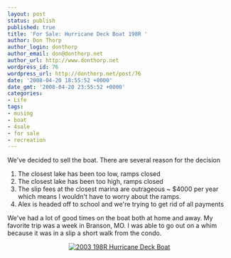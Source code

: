 ```yaml
---
layout: post
status: publish
published: true
title: 'For Sale: Hurricane Deck Boat 198R '
author: Don Thorp
author_login: donthorp
author_email: don@donthorp.net
author_url: http://www.donthorp.net
wordpress_id: 76
wordpress_url: http://donthorp.net/post/76
date: '2008-04-20 18:55:52 +0000'
date_gmt: '2008-04-20 23:55:52 +0000'
categories:
- Life
tags:
- musing
- boat
- 4sale
- for sale
- recreation
---
```

<p>We've decided to sell the boat. There are several reason for the decision</p>
<ol>
<li>The closest lake has been too low, ramps closed</li>
<li>The closest lake has been too high, ramps closed</li>
<li>The slip fees at the closest marina are outrageous ~ $4000 per year which means I wouldn't have to worry about the ramps.</li>
<li>Alex is headed off to school and we're trying to get rid of all payments</li>
</ol>
<p>We've had a lot of good times on the boat both at home and away. My favorite trip was a week in Branson, MO. I was able to go out on a whim because it was in a slip a short walk from the condo.</p>
<div style="text-align: center">
<a href="http://donthorp.smugmug.com/gallery/4705889_xGyR4#282354572_yWKrb" target="_blank"><img src="http://donthorp.smugmug.com/photos/282354572_yWKrb-S.jpg" alt="2003 198R Hurricane Deck Boat" /></a></div>
